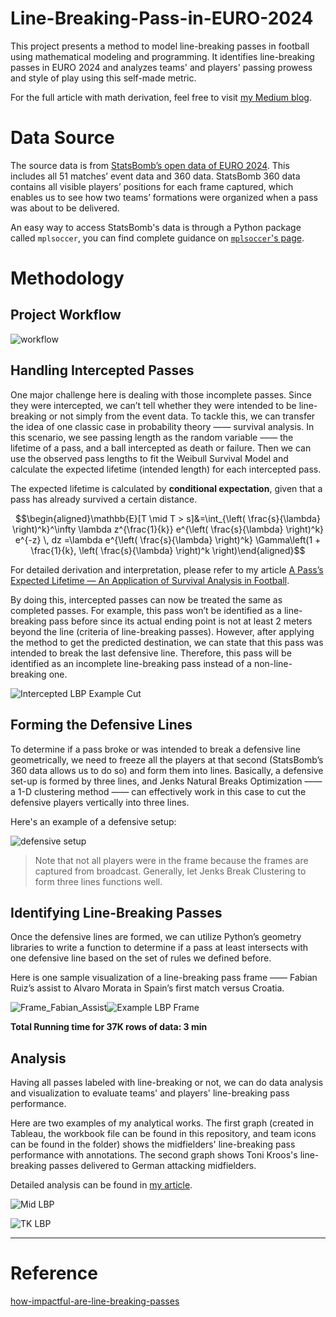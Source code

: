 # Line-Breaking-Pass-in-EURO-2024
This project presents a method to model line-breaking passes in football using mathematical modeling and programming. It identifies line-breaking passes in EURO 2024 and analyzes teams' and players' passing prowess and style of play using this self-made metric.

For the full article with math derivation, feel free to visit [my Medium blog](https://medium.com/@WeiranLin/decoding-line-breaking-passes-in-euro-2024-806d8ac26882).

# Data Source
The source data is from [StatsBomb’s open data of EURO 2024](https://github.com/statsbomb/open-data). This includes all 51 matches’ event data and 360 data. StatsBomb 360 data contains all visible players’ positions for each frame captured, which enables us to see how two teams’ formations were organized when a pass was about to be delivered.

An easy way to access StatsBomb's data is through a Python package called `mplsoccer`, you can find complete guidance on [`mplsoccer`'s page](https://mplsoccer.readthedocs.io/en/latest/index.html).

# Methodology

## Project Workflow

![workflow](./Images/workflow.png)

## Handling Intercepted Passes

One major challenge here is dealing with those incomplete passes. Since they were intercepted, we can’t tell whether they were intended to be line-breaking or not simply from the event data. To tackle this, we can transfer the idea of one classic case in probability theory —— survival analysis. In this scenario, we see passing length as the random variable —— the lifetime of a pass, and a ball intercepted as death or failure. Then we can use the observed pass lengths to fit the Weibull Survival Model and calculate the expected lifetime (intended length) for each intercepted pass.

The expected lifetime is calculated by **conditional expectation**, given that a pass has already survived a certain distance.
```math
\begin{aligned}\mathbb{E}[T \mid T > s]&=\int_{\left( \frac{s}{\lambda} \right)^k}^\infty \lambda z^{\frac{1}{k}} e^{\left( \frac{s}{\lambda} \right)^k} e^{-z} \, dz =\lambda e^{\left( \frac{s}{\lambda} \right)^k} \Gamma\left(1 + \frac{1}{k}, \left( \frac{s}{\lambda} \right)^k \right)\end{aligned}
```
For detailed derivation and interpretation, please refer to my article [A Pass’s Expected Lifetime — An Application of Survival Analysis in Football](https://medium.com/@WeiranLin/a-passs-expected-lifetime-an-application-of-survival-analysis-in-football-1d4af36edca9).

By doing this, intercepted passes can now be treated the same as completed passes. For example, this pass won’t be identified as a line-breaking pass before since its actual ending point is not at least 2 meters beyond the line (criteria of line-breaking passes). However, after applying the method to get the predicted destination, we can state that this pass was intended to break the last defensive line. Therefore, this pass will be identified as an incomplete line-breaking pass instead of a non-line-breaking one.

![Intercepted LBP Example Cut](./Images/Intercepted-LBP-Example.png)

## Forming the Defensive Lines

To determine if a pass broke or was intended to break a defensive line geometrically, we need to freeze all the players at that second (StatsBomb’s 360 data allows us to do so) and form them into lines. Basically, a defensive set-up is formed by three lines, and Jenks Natural Breaks Optimization —— a 1-D clustering method —— can effectively work in this case to cut the defensive players vertically into three lines.

Here's an example of a defensive setup:

![defensive setup](./Images/kickoff-def-line.png)

> Note that not all players were in the frame because the frames are captured from broadcast. Generally, let Jenks Break Clustering to form three lines functions well.

## Identifying Line-Breaking Passes

Once the defensive lines are formed, we can utilize Python’s geometry libraries to write a function to determine if a pass at least intersects with one defensive line based on the set of rules we defined before. 

Here is one sample visualization of a line-breaking pass frame —— Fabian Ruiz’s assist to Alvaro Morata in Spain’s first match versus Croatia.

![Frame_Fabian_Assist](./Images/Frame-Fabian-Assist.png)![Example LBP Frame](./Images/Example-LBP-Frame.png)

**Total Running time for 37K rows of data: 3 min**

## Analysis

Having all passes labeled with line-breaking or not, we can do data analysis and visualization to evaluate teams' and players' line-breaking pass performance.

Here are two examples of my analytical works. The first graph (created in Tableau, the workbook file can be found in this repository, and team icons can be found in the folder) shows the midfielders' line-breaking pass performance with annotations. The second graph shows Toni Kroos's line-breaking passes delivered to German attacking midfielders.

Detailed analysis can be found in [my article](https://medium.com/@WeiranLin/decoding-line-breaking-passes-in-euro-2024-806d8ac26882).

![Mid LBP](./Images/Mid-LBP-Annotated.png)

![TK LBP](./Images/TK-LBP.png)

-----------------------------------------------------------------------------
# Reference
[how-impactful-are-line-breaking-passes](https://www.statsperform.com/resource/how-impactful-are-line-breaking-passes/)

